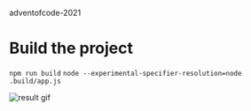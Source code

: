 adventofcode-2021

# Build the project

`npm run build`
`node --experimental-specifier-resolution=node .build/app.js`

![result gif](https://i.imgur.com/qAKT9x5.gif)
